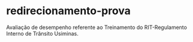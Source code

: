 # redirecionamento-prova
Avaliação de desempenho referente ao Treinamento do RIT-Regulamento Interno de Trânsito Usiminas.
